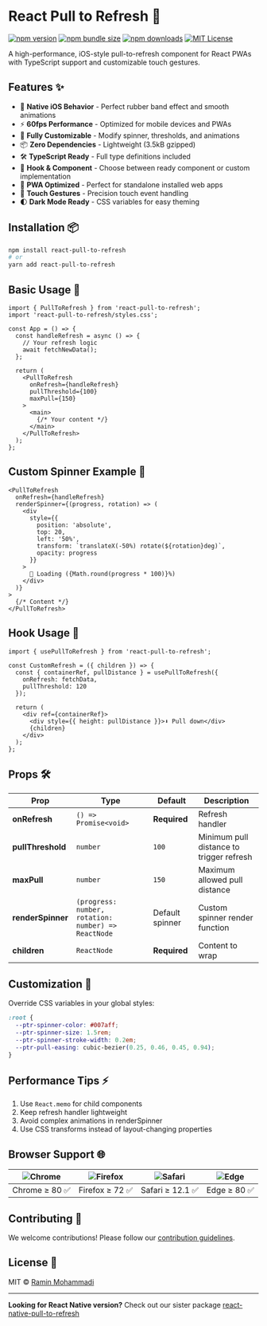 # React Pull to Refresh 🔄

[![npm version](https://img.shields.io/npm/v/react-pull-to-refresh.svg?style=flat-square)](https://www.npmjs.com/package/react-pull-to-refresh)
[![npm bundle size](https://img.shields.io/bundlephobia/minzip/react-pull-to-refresh?style=flat-square)](https://bundlephobia.com/package/react-pull-to-refresh)
[![npm downloads](https://img.shields.io/npm/dm/react-pull-to-refresh.svg?style=flat-square)](https://npm-stat.com/charts.html?package=react-pull-to-refresh)
[![MIT License](https://img.shields.io/badge/license-MIT-blue.svg?style=flat-square)](https://github.com/your-username/react-pull-to-refresh/blob/main/LICENSE)

A high-performance, iOS-style pull-to-refresh component for React PWAs with TypeScript support and customizable touch gestures.

## Features ✨

- 📱 **Native iOS Behavior** - Perfect rubber band effect and smooth animations
- ⚡ **60fps Performance** - Optimized for mobile devices and PWAs
- 🎨 **Fully Customizable** - Modify spinner, thresholds, and animations
- 📦 **Zero Dependencies** - Lightweight (3.5kB gzipped)
- 🛠 **TypeScript Ready** - Full type definitions included
- 🎣 **Hook & Component** - Choose between ready component or custom implementation
- 📱 **PWA Optimized** - Perfect for standalone installed web apps
- 🔄 **Touch Gestures** - Precision touch event handling
- 🌓 **Dark Mode Ready** - CSS variables for easy theming

## Installation 📦

```bash
npm install react-pull-to-refresh
# or
yarn add react-pull-to-refresh
```

## Basic Usage 🚀

```tsx
import { PullToRefresh } from 'react-pull-to-refresh';
import 'react-pull-to-refresh/styles.css';

const App = () => {
  const handleRefresh = async () => {
    // Your refresh logic
    await fetchNewData();
  };

  return (
    <PullToRefresh
      onRefresh={handleRefresh}
      pullThreshold={100}
      maxPull={150}
    >
      <main>
        {/* Your content */}
      </main>
    </PullToRefresh>
  );
};
```

## Custom Spinner Example 🎨

```tsx
<PullToRefresh
  onRefresh={handleRefresh}
  renderSpinner={(progress, rotation) => (
    <div 
      style={{
        position: 'absolute',
        top: 20,
        left: '50%',
        transform: `translateX(-50%) rotate(${rotation}deg)`,
        opacity: progress
      }}
    >
      🔄 Loading ({Math.round(progress * 100)}%)
    </div>
  )}
>
  {/* Content */}
</PullToRefresh>
```

## Hook Usage 🎣

```tsx
import { usePullToRefresh } from 'react-pull-to-refresh';

const CustomRefresh = ({ children }) => {
  const { containerRef, pullDistance } = usePullToRefresh({
    onRefresh: fetchData,
    pullThreshold: 120
  });

  return (
    <div ref={containerRef}>
      <div style={{ height: pullDistance }}>⬇️ Pull down</div>
      {children}
    </div>
  );
};
```

## Props 🛠

| Prop | Type | Default | Description |
|------|------|---------|-------------|
| **onRefresh** | `() => Promise<void>` | **Required** | Refresh handler |
| **pullThreshold** | `number` | `100` | Minimum pull distance to trigger refresh |
| **maxPull** | `number` | `150` | Maximum allowed pull distance |
| **renderSpinner** | `(progress: number, rotation: number) => ReactNode` | Default spinner | Custom spinner render function |
| **children** | `ReactNode` | **Required** | Content to wrap |

## Customization 🎨

Override CSS variables in your global styles:

```css
:root {
  --ptr-spinner-color: #007aff;
  --ptr-spinner-size: 1.5rem;
  --ptr-spinner-stroke-width: 0.2em;
  --ptr-pull-easing: cubic-bezier(0.25, 0.46, 0.45, 0.94);
}
```

## Performance Tips ⚡

1. Use `React.memo` for child components
2. Keep refresh handler lightweight
3. Avoid complex animations in renderSpinner
4. Use CSS transforms instead of layout-changing properties

## Browser Support 🌐

| ![Chrome](https://cdn.jsdelivr.net/gh/alrra/browser-logos/src/chrome/chrome_48x48.png) | ![Firefox](https://cdn.jsdelivr.net/gh/alrra/browser-logos/src/firefox/firefox_48x48.png) | ![Safari](https://cdn.jsdelivr.net/gh/alrra/browser-logos/src/safari/safari_48x48.png) | ![Edge](https://cdn.jsdelivr.net/gh/alrra/browser-logos/src/edge/edge_48x48.png) |
|----------------------------------------------------------------------------------------|------------------------------------------------------------------------------------------|----------------------------------------------------------------------------------------|----------------------------------------------------------------------------------|
| Chrome ≥ 80 ✅                                                                          | Firefox ≥ 72 ✅                                                                          | Safari ≥ 12.1 ✅                                                                       | Edge ≥ 80 ✅                                                                     |

## Contributing 🤝

We welcome contributions! Please follow our [contribution guidelines](CONTRIBUTING.md).

## License 📄

MIT © [Ramin Mohammadi](https://github.com/Ramynn)

---

**Looking for React Native version?** Check out our sister package [react-native-pull-to-refresh](https://github.com/Ramynn/react-native-pull-to-refresh)
